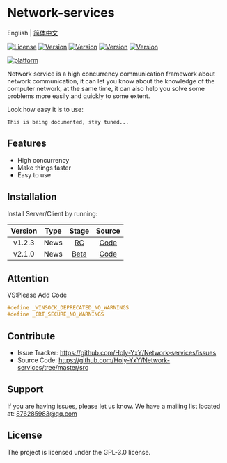 
# Network-services

 English | [简体中文](./README_CN.md)

[![License](https://img.shields.io/github/license/Acmen-Team/Network-services)](LICENSE)
[![Version](https://img.shields.io/badge/Server--News-V1.2.3-yellowgreen)](https://github.com/Holy-YxY/Network-services/tree/master/src/Server/server_Tcp_cs_2.3.cpp)
[![Version](https://img.shields.io/badge/Client--News-V1.2.3-yellowgreen)](https://github.com/Holy-YxY/Network-services/tree/master/src/Client/client_Tcp_cs_2.3.cpp)
[![Version](https://img.shields.io/badge/Server--News-V2.1.0-yellowgreen)](https://github.com/Holy-YxY/Network-services/tree/master/src/Server/server_Tcp_select_1.0.cpp)
[![Version](https://img.shields.io/badge/Client--News-V2.1.0-yellowgreen)](https://github.com/Holy-YxY/Network-services/tree/master/src/Client/client_Tcp_select_1.0.cpp)

[![platform](https://img.shields.io/badge/platform-Windows----Linux-lightgrey)]()


Network service is a high concurrency communication framework about network communication, 
it can let you know about the knowledge of the computer network, at the same time, 
it can also help you solve some problems more easily and quickly to some extent.
 
Look how easy it is to use:
 
    This is being documented, stay tuned...
 
Features
--------
 
- High concurrency
- Make things faster
- Easy to use

Installation
------------
 
Install Server/Client by running:

 | Version | Type | Stage | Source |
 | :----:| :----: | :----: | :----:|
 | v1.2.3 | News | [RC](https://github.com/Holy-YxY/Network-services/tree/master/dist) | [Code](https://github.com/Holy-YxY/Network-services/tree/master/src) |
 | v2.1.0 | News | [Beta]() | [Code](https://github.com/Holy-YxY/Network-services/tree/master/src) |

Attention
------------

VS:Please Add Code
 ```C++
#define _WINSOCK_DEPRECATED_NO_WARNINGS
#define _CRT_SECURE_NO_WARNINGS
```
 
Contribute
----------
 
- Issue Tracker: https://github.com/Holy-YxY/Network-services/issues
- Source Code: https://github.com/Holy-YxY/Network-services/tree/master/src
 
Support
-------
 
If you are having issues, please let us know.
We have a mailing list located at: 876285983@qq.com
 
License
-------
 
The project is licensed under the GPL-3.0 license.
